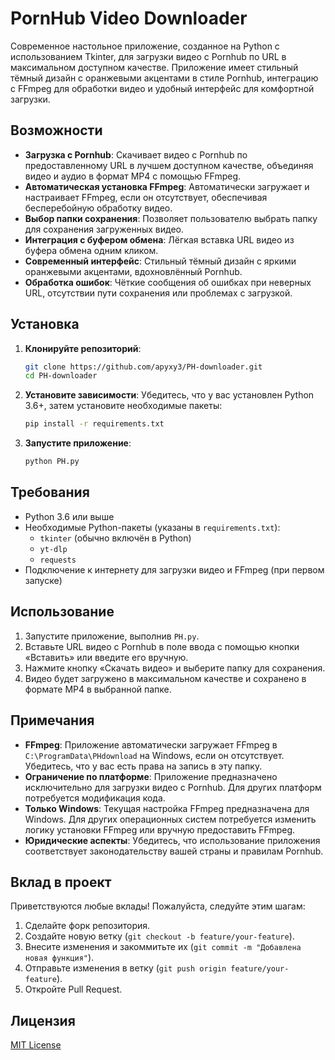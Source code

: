 # PornHub Video Downloader

Современное настольное приложение, созданное на Python с использованием Tkinter, для загрузки видео с Pornhub по URL в максимальном доступном качестве. Приложение имеет стильный тёмный дизайн с оранжевыми акцентами в стиле Pornhub, интеграцию с FFmpeg для обработки видео и удобный интерфейс для комфортной загрузки.

## Возможности

- **Загрузка с Pornhub**: Скачивает видео с Pornhub по предоставленному URL в лучшем доступном качестве, объединяя видео и аудио в формат MP4 с помощью FFmpeg.
- **Автоматическая установка FFmpeg**: Автоматически загружает и настраивает FFmpeg, если он отсутствует, обеспечивая бесперебойную обработку видео.
- **Выбор папки сохранения**: Позволяет пользователю выбрать папку для сохранения загруженных видео.
- **Интеграция с буфером обмена**: Лёгкая вставка URL видео из буфера обмена одним кликом.
- **Современный интерфейс**: Стильный тёмный дизайн с яркими оранжевыми акцентами, вдохновлённый Pornhub.
- **Обработка ошибок**: Чёткие сообщения об ошибках при неверных URL, отсутствии пути сохранения или проблемах с загрузкой.

## Установка

1. **Клонируйте репозиторий**:
   ```bash
   git clone https://github.com/apyxy3/PH-downloader.git
   cd PH-downloader
   ```

2. **Установите зависимости**:
   Убедитесь, что у вас установлен Python 3.6+, затем установите необходимые пакеты:
   ```bash
   pip install -r requirements.txt
   ```

3. **Запустите приложение**:
   ```bash
   python PH.py
   ```

## Требования

- Python 3.6 или выше
- Необходимые Python-пакеты (указаны в `requirements.txt`):
  - `tkinter` (обычно включён в Python)
  - `yt-dlp`
  - `requests`
- Подключение к интернету для загрузки видео и FFmpeg (при первом запуске)

## Использование

1. Запустите приложение, выполнив `PH.py`.
2. Вставьте URL видео с Pornhub в поле ввода с помощью кнопки «Вставить» или введите его вручную.
3. Нажмите кнопку «Скачать видео» и выберите папку для сохранения.
4. Видео будет загружено в максимальном качестве и сохранено в формате MP4 в выбранной папке.

## Примечания

- **FFmpeg**: Приложение автоматически загружает FFmpeg в `C:\ProgramData\PHdownload` на Windows, если он отсутствует. Убедитесь, что у вас есть права на запись в эту папку.
- **Ограничение по платформе**: Приложение предназначено исключительно для загрузки видео с Pornhub. Для других платформ потребуется модификация кода.
- **Только Windows**: Текущая настройка FFmpeg предназначена для Windows. Для других операционных систем потребуется изменить логику установки FFmpeg или вручную предоставить FFmpeg.
- **Юридические аспекты**: Убедитесь, что использование приложения соответствует законодательству вашей страны и правилам Pornhub.

## Вклад в проект

Приветствуются любые вклады! Пожалуйста, следуйте этим шагам:

1. Сделайте форк репозитория.
2. Создайте новую ветку (`git checkout -b feature/your-feature`).
3. Внесите изменения и закоммитьте их (`git commit -m "Добавлена новая функция"`).
4. Отправьте изменения в ветку (`git push origin feature/your-feature`).
5. Откройте Pull Request.

## Лицензия

[MIT License](LICENSE)

